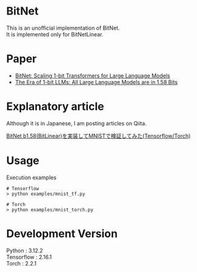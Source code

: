 # BitNet

This is an unofficial implementation of BitNet.  
It is implemented only for BitNetLinear.

# Paper

+ [BitNet: Scaling 1-bit Transformers for Large Language Models](https://arxiv.org/abs/2310.11453)
+ [The Era of 1-bit LLMs: All Large Language Models are in 1.58 Bits](https://arxiv.org/abs/2402.17764)


# Explanatory article

Although it is in Japanese, I am posting articles on Qiita.

[BitNet b1.58(BitLinear)を実装してMNISTで検証してみた(Tensorflow/Torch)](https://qiita.com/pocokhc/items/09128e92654783a5fa5b)


# Usage

Execution examples

```
# Tensorflow
> python examples/mnist_tf.py

# Torch
> python examples/mnist_torch.py
```


# Development Version

Python : 3.12.2  
Tensorflow : 2.16.1  
Torch : 2.2.1  


